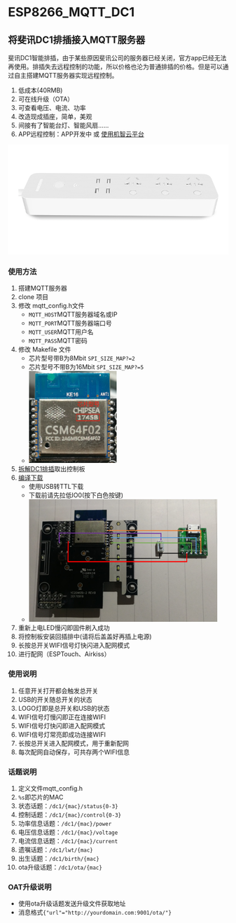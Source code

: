 # ESP8266_MQTT_DC1
## 将斐讯DC1排插接入MQTT服务器

斐讯DC1智能排插，由于某些原因斐讯公司的服务器已经关闭，官方app已经无法再使用。排插失去远程控制的功能，所以价格也沦为普通排插的价格。但是可以通过自主搭建MQTT服务器实现远程控制。

1. 低成本(40RMB)
2. 可在线升级（OTA）
3. 可查看电压、电流、功率
4. 改造现成插座，简单，美观
5. 间接有了智能台灯、智能风扇......
6. APP远程控制：APP开发中 或 [使用机智云平台](https://github.com/HoGC/ESP8266_Gizwits_DC1)

<img src="./image/DC1.png"> 

### 使用方法
1. 搭建MQTT服务器
3. clone 项目
3. 修改 mqtt_config.h文件
    - `MQTT_HOST`MQTT服务器域名或IP
    - `MQTT_PORT`MQTT服务器端口号
    - `MQTT_USER`MQTT用户名
    - `MQTT_PASS`MQTT密码
4. 修改 Makefile 文件
    * 芯片型号带B为8Mbit  `SPI_SIZE_MAP?=2`
    * 芯片型号不带B为16Mbit  `SPI_SIZE_MAP?=5`
    * <img src="./image/型号图.jpg"  height="210" width="200"> 
5. [拆解DC1排插](https://github.com/HoGC/phicomm_dc1-esphome/tree/master/cookbook)取出控制板
6. [编译下载](https://wiki.ai-thinker.com/esp8266)
    * 使用USB转TTL下载
    * 下载前请先拉低IO0(按下白色按键)
    * <img src="./image/下载链接图.png"  height="280" width="430"> 
7. 重新上电LED慢闪即固件刷入成功
8. 将控制板安装回插排中(请将后盖盖好再插上电源)
9. 长按总开关WIFI信号灯快闪进入配网模式
10. 进行配网（ESPTouch、Airkiss）

### 使用说明
1. 任意开关打开都会触发总开关
2. USB的开关随总开关的状态
3. LOGO灯即是总开关和USB的状态
6. WIFI信号灯慢闪即正在连接WIFI
7. WIFI信号灯快闪即进入配网模式
8. WIFI信号灯常亮即成功连接WIFI 
7. 长按总开关进入配网模式，用于重新配网
8. 每次配网自动保存，可共存两个WIFI信息



### 话题说明

1. 定义文件mqtt_config.h
2. `%s`即芯片的MAC
3. 状态话题：`/dc1/{mac}/status{0-3}`
4. 控制话题：`/dc1/{mac}/control{0-3}`
5. 功率信息话题：`/dc1/{mac}/power`
6. 电压信息话题：`/dc1/{mac}/voltage`
7. 电流信息话题：`/dc1/{mac}/current`
8. 遗嘱话题：`/dc1/lwt/{mac}`
9. 出生话题：`/dc1/birth/{mac}`
10. ota升级话题：`/dc1/ota/{mac}`



### OAT升级说明

* 使用ota升级话题发送升级文件获取地址
* 消息格式`{"url"="http://yourdomain.com:9001/ota/"}`
